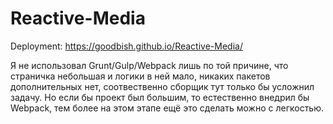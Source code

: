 # Reactive-Media

Deployment: https://goodbish.github.io/Reactive-Media/

Я не использовал Grunt/Gulp/Webpack лишь по той причине, что страничка небольшая и логики в ней мало, никаких пакетов дополнительных нет, соотвественно сборщик тут только бы усложнил задачу. Но если бы проект был большим, то естественно внедрил бы Webpack, тем более на этом этапе ещё это сделать можно с легкостью.
